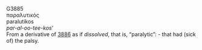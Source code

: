 <body>
  <p>G3885<br>  παραλυτικός  <br> paralutikos  <br><i>par-al-oo-tee-kos‘ </i><br>From a derivative of <a href="g3886.htm">3886</a>  as if <i>dissolved</i>, that is, “paralytic”: - that had (sick of) the palsy.<br></p>
 </body>